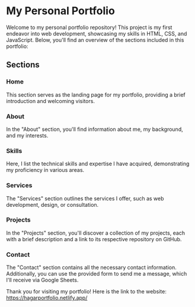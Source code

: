 # My Personal Portfolio

Welcome to my personal portfolio repository! This project is my first endeavor into web development, showcasing my skills in HTML, CSS, and JavaScript. Below, you'll find an overview of the sections included in this portfolio:

## Sections

### Home
This section serves as the landing page for my portfolio, providing a brief introduction and welcoming visitors.

### About
In the "About" section, you'll find information about me, my background, and my interests.

### Skills
Here, I list the technical skills and expertise I have acquired, demonstrating my proficiency in various areas.

### Services
The "Services" section outlines the services I offer, such as web development, design, or consultation.

### Projects
In the "Projects" section, you'll discover a collection of my projects, each with a brief description and a link to its respective repository on GitHub.

### Contact
The "Contact" section contains all the necessary contact information. Additionally, you can use the provided form to send me a message, which I'll receive via Google Sheets.

Thank you for visiting my portfolio!
Here is the link to the website: https://hagarportfolio.netlify.app/

